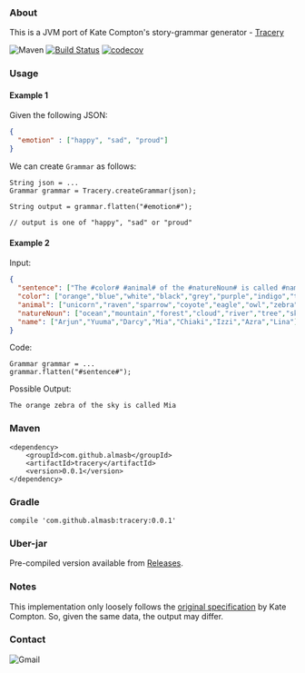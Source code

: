 ### About
This is a JVM port of Kate Compton's story-grammar generator - [Tracery](https://github.com/galaxykate/tracery) 

![Maven](https://img.shields.io/maven-central/v/com.github.almasb/tracery.svg)
[![Build Status](https://travis-ci.org/AlmasB/tracery.svg?branch=master)](https://travis-ci.org/AlmasB/tracery)
[![codecov](https://codecov.io/gh/AlmasB/tracery/branch/master/graph/badge.svg)](https://codecov.io/gh/AlmasB/tracery)

### Usage

#### Example 1

Given the following JSON:

```json
{
  "emotion" : ["happy", "sad", "proud"]
}
```

We can create `Grammar` as follows:

```
String json = ...
Grammar grammar = Tracery.createGrammar(json);

String output = grammar.flatten("#emotion#");

// output is one of "happy", "sad" or "proud"
```

#### Example 2

Input:

```json
{
  "sentence": ["The #color# #animal# of the #natureNoun# is called #name#"],
  "color": ["orange","blue","white","black","grey","purple","indigo","turquoise"],
  "animal": ["unicorn","raven","sparrow","coyote","eagle","owl","zebra","duck","kitten"],
  "natureNoun": ["ocean","mountain","forest","cloud","river","tree","sky","sea","desert"],
  "name": ["Arjun","Yuuma","Darcy","Mia","Chiaki","Izzi","Azra","Lina"]
}
```

Code:

```
Grammar grammar = ...
grammar.flatten("#sentence#");
```

Possible Output:

```
The orange zebra of the sky is called Mia
```

### Maven

```
<dependency>
    <groupId>com.github.almasb</groupId>
    <artifactId>tracery</artifactId>
    <version>0.0.1</version>
</dependency>
```

### Gradle

```
compile 'com.github.almasb:tracery:0.0.1'
```

### Uber-jar

Pre-compiled version available from [Releases](https://github.com/AlmasB/tracery/releases).

### Notes

This implementation only loosely follows the [original specification](https://github.com/galaxykate/tracery/tree/tracery2) by Kate Compton.
So, given the same data, the output may differ.

### Contact

![Gmail](https://img.shields.io/badge/email-almaslvl@gmail.com-red.svg)